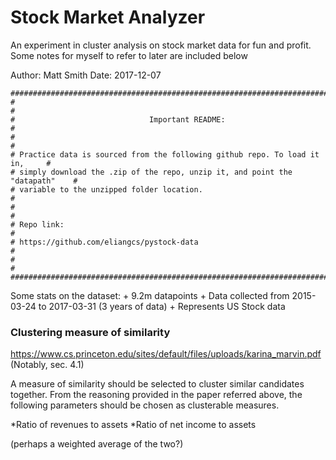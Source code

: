 # Stock Market Analyzer #
An experiment in cluster analysis on stock market data for fun and profit.
Some notes for myself to refer to later are included below

Author:     Matt Smith
Date:       2017-12-07

```
###############################################################################
#                                                                             #
#                              Important README:                              #
#                                                                             #
# Practice data is sourced from the following github repo. To load it in,     #
# simply download the .zip of the repo, unzip it, and point the "datapath"    #
# variable to the unzipped folder location.                                   #
#                                                                             #
# Repo link:                                                                  #
# https://github.com/eliangcs/pystock-data                                    #
#                                                                             #
###############################################################################
```

Some stats on the dataset:
    + 9.2m datapoints
    + Data collected from 2015-03-24 to 2017-03-31 (3 years of data)
    + Represents US Stock data
	    

### Clustering measure of similarity ###

https://www.cs.princeton.edu/sites/default/files/uploads/karina_marvin.pdf
(Notably, sec. 4.1)

A measure of similarity should be selected to cluster similar candidates 
together. From the reasoning provided in the paper referred above, the 
following parameters should be chosen as clusterable measures.

  *Ratio of revenues to assets
  *Ratio of net income to assets

(perhaps a weighted average of the two?)
		    
